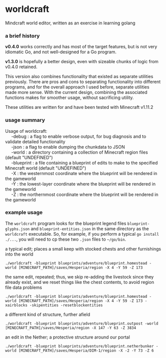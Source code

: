 # worldcraft
Mindcraft world editor, written as an exercise in learning golang


### a brief history

**v0.4.0**  works correctly and has most of the target features, but is not very idiomatic Go, and not well-designed for a Go program.

**v1.3.0**  is hopefully a better design, even with sizeable chunks of logic from v0.4.0 retained.

This version also combines functionality that existed as separate utilities previously.  There are pros and cons to separating functionality into different programs, and for the overall approach I used before, separate utilities made more sense.  With the current design, combining the associated functions makes for smoother usage, without sacrificing utility.

These utilities are written for and have been tested with Minecraft v1.11.2


### usage summary

Usage of worldcraft:  
    &nbsp;&nbsp;&nbsp;&nbsp; -debug : a flag to enable verbose output, for bug diagnosis and to validate detailed functionality  
    &nbsp;&nbsp;&nbsp;&nbsp; -json  : a flag to enable dumping the chunkdata to JSON  
    &nbsp;&nbsp;&nbsp;&nbsp; -world : a directory containing a collection of Minecraft region files (default "UNDEFINED")  
    &nbsp;&nbsp;&nbsp;&nbsp; -blueprint : a file containing a blueprint of edits to make to the specified Minecraft world (default "UNDEFINED")  
    &nbsp;&nbsp;&nbsp;&nbsp; -X : the westernmost  coordinate where the blueprint will be rendered in the gameworld  
    &nbsp;&nbsp;&nbsp;&nbsp; -Y : the lowest-layer coordinate where the blueprint will be rendered in the gameworld  
    &nbsp;&nbsp;&nbsp;&nbsp; -Z : the northernmost coordinate where the blueprint will be rendered in the gameworld  


### example usage

The `worldcraft` program looks for the blueprint legend files `blueprint-glyphs.json` and `blueprint-entities.json` in the same directory as the `worldcraft` executable.  So, for example, if you perform a typical `go install ./...`, you will need to cp these two `.json` files to `~/go/bin`.

a typical edit; places a small keep with stocked chests and other furnishings into the world
```
./worldcraft -blueprint blueprints/adventure/blueprint.homestead -world [MINECRAFT_PATH]/saves/Hesperia/region -X 4 -Y 59 -Z 173
```

the same edit, repeated; thus, we skip re-adding the livestock since they already exist, and we reset things like the chest contents, to avoid region file data problems
```
./worldcraft -blueprint blueprints/adventure/blueprint.homestead -world [MINECRAFT_PATH]/saves/Hesperia/region -X 4 -Y 59 -Z 173 -xairblocks -skipentities -resetblockentities
```

a different kind of structure, further afield
```
./worldcraft -blueprint blueprints/adventure/blueprint.outpost -world [MINECRAFT_PATH]/saves/Hesperia/region -X 147 -Y 63 -Z 3834
```

an edit in the Nether; a protective structure around our portal
```
./worldcraft -blueprint blueprints/adventure/blueprint.netherbunker -world [MINECRAFT_PATH]/saves/Hesperia/DIM-1/region -X -2 -Y 73 -Z 6
```

